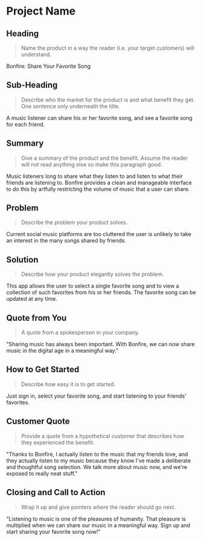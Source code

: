 # Project Name #

<!--
> This material was originally posted [here](http://www.quora.com/What-is-Amazons-approach-to-product-development-and-product-management). It is reproduced here for posterities sake.

There is an approach called "working backwards" that is widely used at Amazon. They work backwards from the customer, rather than starting with an idea for a product and trying to bolt customers onto it. While working backwards can be applied to any specific product decision, using this approach is especially important when developing new products or features.

For new initiatives a product manager typically starts by writing an internal press release announcing the finished product. The target audience for the press release is the new/updated product's customers, which can be retail customers or internal users of a tool or technology. Internal press releases are centered around the customer problem, how current solutions (internal or external) fail, and how the new product will blow away existing solutions.

If the benefits listed don't sound very interesting or exciting to customers, then perhaps they're not (and shouldn't be built). Instead, the product manager should keep iterating on the press release until they've come up with benefits that actually sound like benefits. Iterating on a press release is a lot less expensive than iterating on the product itself (and quicker!).

If the press release is more than a page and a half, it is probably too long. Keep it simple. 3-4 sentences for most paragraphs. Cut out the fat. Don't make it into a spec. You can accompany the press release with a FAQ that answers all of the other business or execution questions so the press release can stay focused on what the customer gets. My rule of thumb is that if the press release is hard to write, then the product is probably going to suck. Keep working at it until the outline for each paragraph flows.

Oh, and I also like to write press-releases in what I call "Oprah-speak" for mainstream consumer products. Imagine you're sitting on Oprah's couch and have just explained the product to her, and then you listen as she explains it to her audience. That's "Oprah-speak", not "Geek-speak".

Once the project moves into development, the press release can be used as a touchstone; a guiding light. The product team can ask themselves, "Are we building what is in the press release?" If they find they're spending time building things that aren't in the press release (overbuilding), they need to ask themselves why. This keeps product development focused on achieving the customer benefits and not building extraneous stuff that takes longer to build, takes resources to maintain, and doesn't provide real customer benefit (at least not enough to warrant inclusion in the press release).
 -->

## Heading ##
  > Name the product in a way the reader (i.e. your target customers) will understand.

  Bonfire: Share Your Favorite Song

## Sub-Heading ##
  > Describe who the market for the product is and what benefit they get. One sentence only underneath the title.

  A music listener can share his or her favorite song, and see a favorite song for each friend.

## Summary ##
  > Give a summary of the product and the benefit. Assume the reader will not read anything else so make this paragraph good.

  Music listeners long to share what they listen to and listen to what their friends are listening to. Bonfire provides a clean and manageable interface to do this by artfully restricting the volume of music that a user can share.

## Problem ##
  > Describe the problem your product solves.

  Current social music platforms are too cluttered the user is unlikely to take an interest in the many songs shared by friends.

## Solution ##
  > Describe how your product elegantly solves the problem.

  This app allows the user to select a single favorite song and to view a collection of such favorites from his or her friends. The favorite song can be updated at any time.

## Quote from You ##
  > A quote from a spokesperson in your company.

  "Sharing music has always been important. With Bonfire, we can now share music in the digital age in a meaningful way."

## How to Get Started ##
  > Describe how easy it is to get started.

  Just sign in, select your favorite song, and start listening to your friends' favorites.

## Customer Quote ##
  > Provide a quote from a hypothetical customer that describes how they experienced the benefit.

  "Thanks to Bonfire, I actually listen to the music that my friends love, and they actually listen to my music because they know I've made a deliberate and thoughtful song selection. We talk more about music now, and we're exposed to really neat stuff."

## Closing and Call to Action ##
  > Wrap it up and give pointers where the reader should go next.

  "Listening to music is one of the pleasures of humanity. That pleasure is multiplied when we can share our music in a meaningful way. Sign up and start sharing your favorite song now!"
